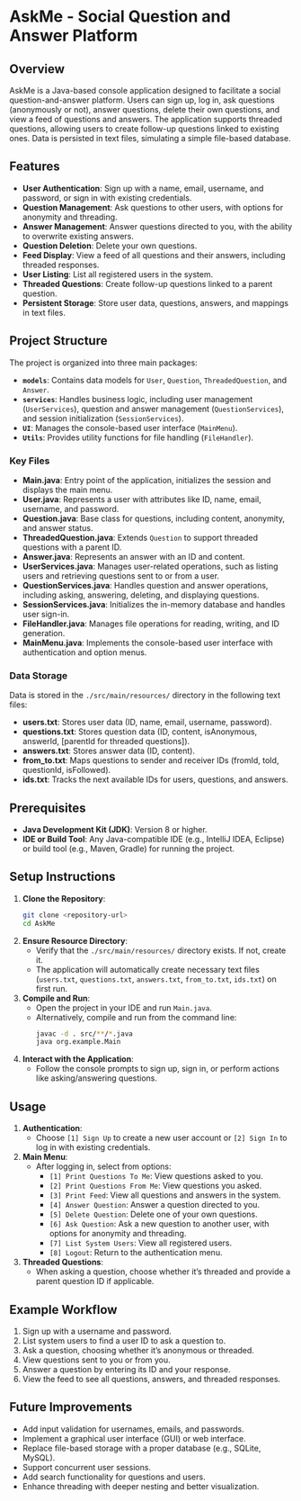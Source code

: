 # AskMe - Social Question and Answer Platform

## Overview
AskMe is a Java-based console application designed to facilitate a social question-and-answer platform. Users can sign up, log in, ask questions (anonymously or not), answer questions, delete their own questions, and view a feed of questions and answers. The application supports threaded questions, allowing users to create follow-up questions linked to existing ones. Data is persisted in text files, simulating a simple file-based database.

## Features
- **User Authentication**: Sign up with a name, email, username, and password, or sign in with existing credentials.
- **Question Management**: Ask questions to other users, with options for anonymity and threading.
- **Answer Management**: Answer questions directed to you, with the ability to overwrite existing answers.
- **Question Deletion**: Delete your own questions.
- **Feed Display**: View a feed of all questions and their answers, including threaded responses.
- **User Listing**: List all registered users in the system.
- **Threaded Questions**: Create follow-up questions linked to a parent question.
- **Persistent Storage**: Store user data, questions, answers, and mappings in text files.

## Project Structure
The project is organized into three main packages:
- **`models`**: Contains data models for `User`, `Question`, `ThreadedQuestion`, and `Answer`.
- **`services`**: Handles business logic, including user management (`UserServices`), question and answer management (`QuestionServices`), and session initialization (`SessionServices`).
- **`UI`**: Manages the console-based user interface (`MainMenu`).
- **`Utils`**: Provides utility functions for file handling (`FileHandler`).

### Key Files
- **Main.java**: Entry point of the application, initializes the session and displays the main menu.
- **User.java**: Represents a user with attributes like ID, name, email, username, and password.
- **Question.java**: Base class for questions, including content, anonymity, and answer status.
- **ThreadedQuestion.java**: Extends `Question` to support threaded questions with a parent ID.
- **Answer.java**: Represents an answer with an ID and content.
- **UserServices.java**: Manages user-related operations, such as listing users and retrieving questions sent to or from a user.
- **QuestionServices.java**: Handles question and answer operations, including asking, answering, deleting, and displaying questions.
- **SessionServices.java**: Initializes the in-memory database and handles user sign-in.
- **FileHandler.java**: Manages file operations for reading, writing, and ID generation.
- **MainMenu.java**: Implements the console-based user interface with authentication and option menus.

### Data Storage
Data is stored in the `./src/main/resources/` directory in the following text files:
- **users.txt**: Stores user data (ID, name, email, username, password).
- **questions.txt**: Stores question data (ID, content, isAnonymous, answerId, [parentId for threaded questions]).
- **answers.txt**: Stores answer data (ID, content).
- **from_to.txt**: Maps questions to sender and receiver IDs (fromId, toId, questionId, isFollowed).
- **ids.txt**: Tracks the next available IDs for users, questions, and answers.

## Prerequisites
- **Java Development Kit (JDK)**: Version 8 or higher.
- **IDE or Build Tool**: Any Java-compatible IDE (e.g., IntelliJ IDEA, Eclipse) or build tool (e.g., Maven, Gradle) for running the project.

## Setup Instructions
1. **Clone the Repository**:
   ```bash
   git clone <repository-url>
   cd AskMe
   ```
2. **Ensure Resource Directory**:
   - Verify that the `./src/main/resources/` directory exists. If not, create it.
   - The application will automatically create necessary text files (`users.txt`, `questions.txt`, `answers.txt`, `from_to.txt`, `ids.txt`) on first run.
3. **Compile and Run**:
   - Open the project in your IDE and run `Main.java`.
   - Alternatively, compile and run from the command line:
     ```bash
     javac -d . src/**/*.java
     java org.example.Main
     ```
4. **Interact with the Application**:
   - Follow the console prompts to sign up, sign in, or perform actions like asking/answering questions.

## Usage
1. **Authentication**:
   - Choose `[1] Sign Up` to create a new user account or `[2] Sign In` to log in with existing credentials.
2. **Main Menu**:
   - After logging in, select from options:
     - `[1] Print Questions To Me`: View questions asked to you.
     - `[2] Print Questions From Me`: View questions you asked.
     - `[3] Print Feed`: View all questions and answers in the system.
     - `[4] Answer Question`: Answer a question directed to you.
     - `[5] Delete Question`: Delete one of your own questions.
     - `[6] Ask Question`: Ask a new question to another user, with options for anonymity and threading.
     - `[7] List System Users`: View all registered users.
     - `[8] Logout`: Return to the authentication menu.
3. **Threaded Questions**:
   - When asking a question, choose whether it’s threaded and provide a parent question ID if applicable.

## Example Workflow
1. Sign up with a username and password.
2. List system users to find a user ID to ask a question to.
3. Ask a question, choosing whether it’s anonymous or threaded.
4. View questions sent to you or from you.
5. Answer a question by entering its ID and your response.
6. View the feed to see all questions, answers, and threaded responses.

## Future Improvements
- Add input validation for usernames, emails, and passwords.
- Implement a graphical user interface (GUI) or web interface.
- Replace file-based storage with a proper database (e.g., SQLite, MySQL).
- Support concurrent user sessions.
- Add search functionality for questions and users.
- Enhance threading with deeper nesting and better visualization.
